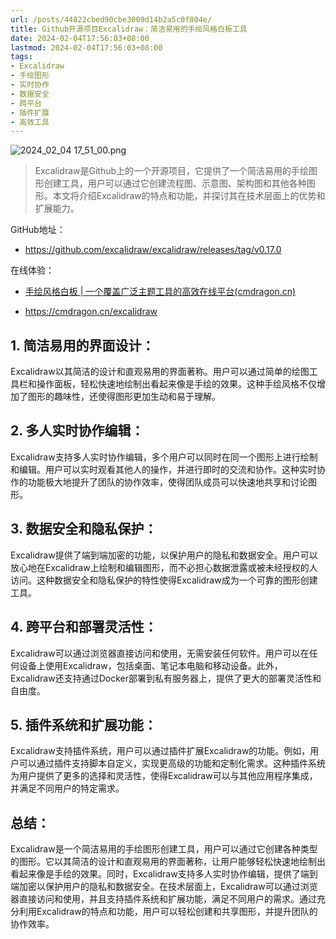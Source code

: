 ```yaml
---
url: /posts/44822cbed90cbe3009d14b2a5c0f804e/
title: Github开源项目Excalidraw：简洁易用的手绘风格白板工具
date: 2024-02-04T17:56:03+08:00
lastmod: 2024-02-04T17:56:03+08:00
tags:
- Excalidraw
- 手绘图形
- 实时协作
- 数据安全
- 跨平台
- 插件扩展
- 高效工具
---
```



<img src="https://static.cmdragon.cn/blog/images/2024_02_04 17_51_00.png@blog" title="2024_02_04 17_51_00.png" alt="2024_02_04 17_51_00.png"/>



> Excalidraw是Github上的一个开源项目，它提供了一个简洁易用的手绘图形创建工具，用户可以通过它创建流程图、示意图、架构图和其他各种图形。本文将介绍Excalidraw的特点和功能，并探讨其在技术层面上的优势和扩展能力。

GitHub地址：
- https://github.com/excalidraw/excalidraw/releases/tag/v0.17.0

在线体验：

- [手绘风格白板 | 一个覆盖广泛主题工具的高效在线平台(cmdragon.cn)](https://cmdragon.cn/excalidraw)

- https://cmdragon.cn/excalidraw


## 1. 简洁易用的界面设计：
Excalidraw以其简洁的设计和直观易用的界面著称。用户可以通过简单的绘图工具栏和操作面板，轻松快速地绘制出看起来像是手绘的效果。这种手绘风格不仅增加了图形的趣味性，还使得图形更加生动和易于理解。

## 2. 多人实时协作编辑：
Excalidraw支持多人实时协作编辑，多个用户可以同时在同一个图形上进行绘制和编辑。用户可以实时观看其他人的操作，并进行即时的交流和协作。这种实时协作的功能极大地提升了团队的协作效率，使得团队成员可以快速地共享和讨论图形。

## 3. 数据安全和隐私保护：
Excalidraw提供了端到端加密的功能，以保护用户的隐私和数据安全。用户可以放心地在Excalidraw上绘制和编辑图形，而不必担心数据泄露或被未经授权的人访问。这种数据安全和隐私保护的特性使得Excalidraw成为一个可靠的图形创建工具。

## 4. 跨平台和部署灵活性：
Excalidraw可以通过浏览器直接访问和使用，无需安装任何软件。用户可以在任何设备上使用Excalidraw，包括桌面、笔记本电脑和移动设备。此外，Excalidraw还支持通过Docker部署到私有服务器上，提供了更大的部署灵活性和自由度。

## 5. 插件系统和扩展功能：
Excalidraw支持插件系统，用户可以通过插件扩展Excalidraw的功能。例如，用户可以通过插件支持脚本自定义，实现更高级的功能和定制化需求。这种插件系统为用户提供了更多的选择和灵活性，使得Excalidraw可以与其他应用程序集成，并满足不同用户的特定需求。

## 总结：
Excalidraw是一个简洁易用的手绘图形创建工具，用户可以通过它创建各种类型的图形。它以其简洁的设计和直观易用的界面著称，让用户能够轻松快速地绘制出看起来像是手绘的效果。同时，Excalidraw支持多人实时协作编辑，提供了端到端加密以保护用户的隐私和数据安全。在技术层面上，Excalidraw可以通过浏览器直接访问和使用，并且支持插件系统和扩展功能，满足不同用户的需求。通过充分利用Excalidraw的特点和功能，用户可以轻松创建和共享图形，并提升团队的协作效率。

